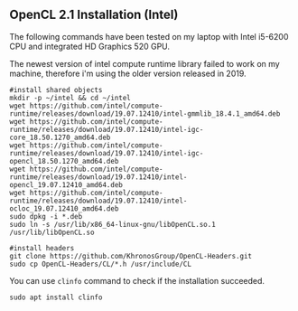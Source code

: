 ## OpenCL 2.1 Installation (Intel)

The following commands have been tested on my laptop with Intel i5-6200 CPU and integrated HD Graphics 520 GPU.

The newest version of intel compute runtime library failed to work on my machine, therefore i'm using the older version released in 2019.

```
#install shared objects
mkdir -p ~/intel && cd ~/intel
wget https://github.com/intel/compute-runtime/releases/download/19.07.12410/intel-gmmlib_18.4.1_amd64.deb
wget https://github.com/intel/compute-runtime/releases/download/19.07.12410/intel-igc-core_18.50.1270_amd64.deb
wget https://github.com/intel/compute-runtime/releases/download/19.07.12410/intel-igc-opencl_18.50.1270_amd64.deb
wget https://github.com/intel/compute-runtime/releases/download/19.07.12410/intel-opencl_19.07.12410_amd64.deb
wget https://github.com/intel/compute-runtime/releases/download/19.07.12410/intel-ocloc_19.07.12410_amd64.deb
sudo dpkg -i *.deb
sudo ln -s /usr/lib/x86_64-linux-gnu/libOpenCL.so.1 /usr/lib/libOpenCL.so

#install headers
git clone https://github.com/KhronosGroup/OpenCL-Headers.git
sudo cp OpenCL-Headers/CL/*.h /usr/include/CL
```

You can use ``clinfo`` command to check if the installation succeeded.

```
sudo apt install clinfo
```
